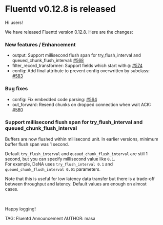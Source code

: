 # Fluentd v0.12.8 is released

Hi users!

We have released Fluentd version 0.12.8.
Here are the changes:

### New features / Enhancement

* output: Support millisecond flush span for try\_flush\_interval and queued\_chunk\_flush\_interval: [#568](https://github.com/fluent/fluentd/pull/568)
* filter\_record\_transformer: Support fields which start with `@`: [#574](https://github.com/fluent/fluentd/pull/574)
* config: Add final attribute to prevent config overwritten by subclass: [#583](https://github.com/fluent/fluentd/pull/583)

### Bug fixes

* config: Fix embedded code parsing: [#564](https://github.com/fluent/fluentd/pull/564)
* out\_forward: Resend chunks on dropped connection when wait ACK: [#580](https://github.com/fluent/fluentd/pull/580)

### Support millisecond flush span for try\_flush\_interval and queued\_chunk\_flush\_interval

Buffers are now flushed within millisecond unit.
In earlier versions, minimum buffer flush span was 1 second.

Default `try_flush_interval` and `queued_chunk_flush_interval` are still 1 second,
but you can specify millisecond value like `0.1`.<br />
For example, DeNA uses `try_flush_interval 0.1` and `queued_chunk_flush_interval 0.01` parameters.

Note that this is useful for low latency data transfer but there is a trade-off between throughput and latency. Default values are enough on almost cases.

<br />
<br />
Happy logging!


TAG: Fluentd Announcement
AUTHOR: masa
